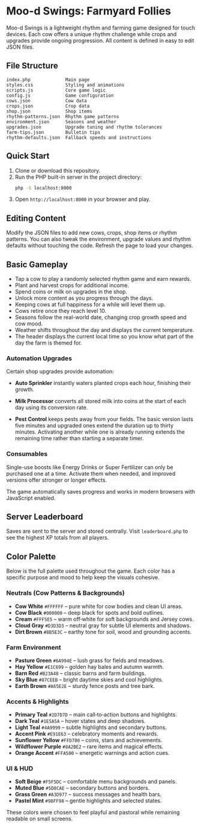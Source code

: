 # Moo-d Swings: Farmyard Follies

Moo-d Swings is a lightweight rhythm and farming game designed for touch devices. Each cow offers a unique rhythm challenge while crops and upgrades provide ongoing progression. All content is defined in easy to edit JSON files.

## File Structure
```
index.php             Main page
styles.css            Styling and animations
scripts.js            Core game logic
config.js             Game configuration
cows.json             Cow data
crops.json            Crop data
shop.json             Shop items
rhythm-patterns.json  Rhythm game patterns
environment.json      Seasons and weather
upgrades.json         Upgrade tuning and rhythm tolerances
farm-tips.json        Bulletin tips
rhythm-defaults.json  Fallback speeds and instructions
```

## Quick Start
1. Clone or download this repository.
2. Run the PHP built-in server in the project directory:
   ```bash
   php -S localhost:8000
   ```
3. Open `http://localhost:8000` in your browser and play.

## Editing Content
Modify the JSON files to add new cows, crops, shop items or rhythm patterns. You can also tweak the environment, upgrade values and rhythm defaults without touching the code. Refresh the page to load your changes.
## Basic Gameplay
- Tap a cow to play a randomly selected rhythm game and earn rewards.
- Plant and harvest crops for additional income.
- Spend coins or milk on upgrades in the shop.
- Unlock more content as you progress through the days.
- Keeping cows at full happiness for a while will level them up.
- Cows retire once they reach level 10.
- Seasons follow the real-world date, changing crop growth speed and cow mood.
 - Weather shifts throughout the day and displays the current temperature.
- The header displays the current local time so you know what part of the day the farm is themed for.

### Automation Upgrades
Certain shop upgrades provide automation:
- **Auto Sprinkler** instantly waters planted crops each hour, finishing their growth.
- **Milk Processor** converts all stored milk into coins at the start of each day using its conversion rate.

- **Pest Control** keeps pests away from your fields. The basic version lasts five minutes and
  upgraded ones extend the duration up to thirty minutes. Activating another
  while one is already running extends the remaining time rather than starting
  a separate timer.

### Consumables
Single-use boosts like Energy Drinks or Super Fertilizer can only be purchased one at a time.
Activate them when needed, and improved versions offer stronger or longer effects.

The game automatically saves progress and works in modern browsers with JavaScript enabled.

## Server Leaderboard
Saves are sent to the server and stored centrally. Visit `leaderboard.php` to see
the highest XP totals from all players.

## Color Palette
Below is the full palette used throughout the game. Each color has a specific purpose and mood to help keep the visuals cohesive.

### Neutrals (Cow Patterns & Backgrounds)
- **Cow White** `#FFFFFF` – pure white for cow bodies and clean UI areas.
- **Cow Black** `#000000` – deep black for spots and bold outlines.
- **Cream** `#FFF5E5` – warm off‑white for soft backgrounds and Jersey cows.
- **Cloud Gray** `#D3D3D3` – neutral gray for subtle UI elements and shadows.
- **Dirt Brown** `#8B5E3C` – earthy tone for soil, wood and grounding accents.

### Farm Environment
- **Pasture Green** `#6A994E` – lush grass for fields and meadows.
- **Hay Yellow** `#E1C699` – golden hay bales and autumn warmth.
- **Barn Red** `#B23A48` – classic barns and farm buildings.
- **Sky Blue** `#87CEEB` – bright daytime skies and cool highlights.
- **Earth Brown** `#A65E2E` – sturdy fence posts and tree bark.

### Accents & Highlights
- **Primary Teal** `#2D7D7D` – main call‑to‑action buttons and highlights.
- **Dark Teal** `#1E5A5A` – hover states and deep shadows.
- **Light Teal** `#4A9999` – subtle highlights and secondary buttons.
- **Accent Pink** `#E91E63` – celebratory moments and rewards.
- **Sunflower Yellow** `#FFD700` – coins, stars and achievements.
- **Wildflower Purple** `#8A2BE2` – rare items and magical effects.
- **Orange Accent** `#FFA500` – energetic warnings and action cues.

### UI & HUD
- **Soft Beige** `#F5F5DC` – comfortable menu backgrounds and panels.
- **Muted Blue** `#5D8CAE` – secondary buttons and borders.
- **Grass Green** `#A3D977` – success messages and health bars.
- **Pastel Mint** `#98FF98` – gentle highlights and selected states.

These colors were chosen to feel playful and pastoral while remaining readable on small screens.

